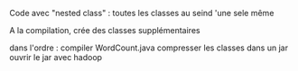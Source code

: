 Code avec "nested class" : toutes les classes au seind 'une sele même

A la compilation, crée des classes supplémentaires

dans l'ordre :
compiler WordCount.java
compresser les classes dans un jar
ouvrir le jar avec hadoop
